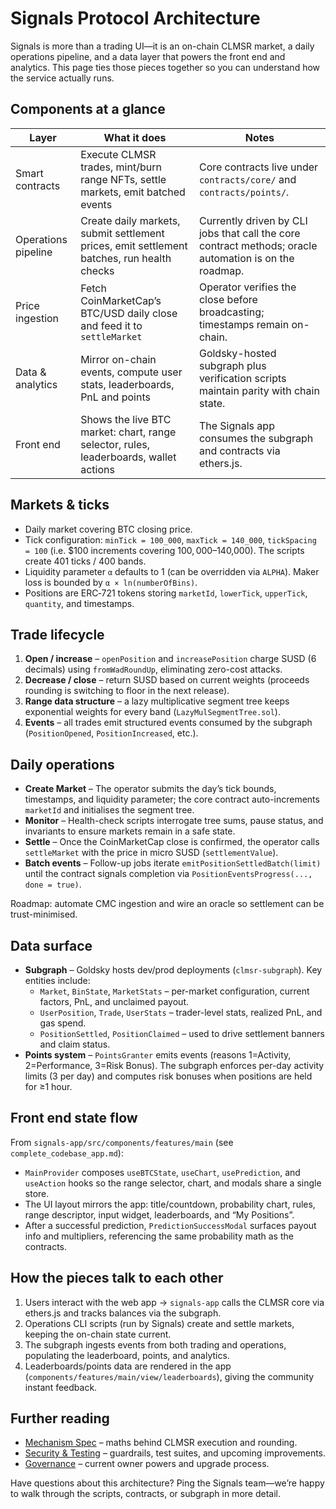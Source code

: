 # Signals Protocol Architecture

Signals is more than a trading UI—it is an on-chain CLMSR market, a daily operations pipeline, and a data layer that powers the front end and analytics. This page ties those pieces together so you can understand how the service actually runs.

## Components at a glance

| Layer | What it does | Notes |
| --- | --- | --- |
| Smart contracts | Execute CLMSR trades, mint/burn range NFTs, settle markets, emit batched events | Core contracts live under `contracts/core/` and `contracts/points/`. |
| Operations pipeline | Create daily markets, submit settlement prices, emit settlement batches, run health checks | Currently driven by CLI jobs that call the core contract methods; oracle automation is on the roadmap. |
| Price ingestion | Fetch CoinMarketCap’s BTC/USD daily close and feed it to `settleMarket` | Operator verifies the close before broadcasting; timestamps remain on-chain. |
| Data & analytics | Mirror on-chain events, compute user stats, leaderboards, PnL and points | Goldsky-hosted subgraph plus verification scripts maintain parity with chain state. |
| Front end | Shows the live BTC market: chart, range selector, rules, leaderboards, wallet actions | The Signals app consumes the subgraph and contracts via ethers.js. |

## Markets & ticks

- Daily market covering BTC closing price.
- Tick configuration: `minTick = 100_000`, `maxTick = 140_000`, `tickSpacing = 100` (i.e. $100 increments covering $100,000–$140,000). The scripts create 401 ticks / 400 bands.
- Liquidity parameter `α` defaults to 1 (can be overridden via `ALPHA`). Maker loss is bounded by `α × ln(numberOfBins)`.
- Positions are ERC‑721 tokens storing `marketId`, `lowerTick`, `upperTick`, `quantity`, and timestamps.

## Trade lifecycle

1. **Open / increase** – `openPosition` and `increasePosition` charge SUSD (6 decimals) using `fromWadRoundUp`, eliminating zero-cost attacks.
2. **Decrease / close** – return SUSD based on current weights (proceeds rounding is switching to floor in the next release).
3. **Range data structure** – a lazy multiplicative segment tree keeps exponential weights for every band (`LazyMulSegmentTree.sol`).
4. **Events** – all trades emit structured events consumed by the subgraph (`PositionOpened`, `PositionIncreased`, etc.).

## Daily operations

- **Create Market** – The operator submits the day’s tick bounds, timestamps, and liquidity parameter; the core contract auto-increments `marketId` and initialises the segment tree.
- **Monitor** – Health-check scripts interrogate tree sums, pause status, and invariants to ensure markets remain in a safe state.
- **Settle** – Once the CoinMarketCap close is confirmed, the operator calls `settleMarket` with the price in micro SUSD (`settlementValue`).
- **Batch events** – Follow-up jobs iterate `emitPositionSettledBatch(limit)` until the contract signals completion via `PositionEventsProgress(..., done = true)`.

Roadmap: automate CMC ingestion and wire an oracle so settlement can be trust-minimised.

## Data surface

- **Subgraph** – Goldsky hosts dev/prod deployments (`clmsr-subgraph`). Key entities include:
  - `Market`, `BinState`, `MarketStats` – per-market configuration, current factors, PnL, and unclaimed payout.
  - `UserPosition`, `Trade`, `UserStats` – trader-level stats, realized PnL, and gas spend.
  - `PositionSettled`, `PositionClaimed` – used to drive settlement banners and claim status.
- **Points system** – `PointsGranter` emits events (reasons 1=Activity, 2=Performance, 3=Risk Bonus). The subgraph enforces per-day activity limits (3 per day) and computes risk bonuses when positions are held for ≥1 hour.

## Front end state flow

From `signals-app/src/components/features/main` (see `complete_codebase_app.md`):

- `MainProvider` composes `useBTCState`, `useChart`, `usePrediction`, and `useAction` hooks so the range selector, chart, and modals share a single store.
- The UI layout mirrors the app: title/countdown, probability chart, rules, range descriptor, input widget, leaderboards, and “My Positions”.
- After a successful prediction, `PredictionSuccessModal` surfaces payout info and multipliers, referencing the same probability math as the contracts.

## How the pieces talk to each other

1. Users interact with the web app → `signals-app` calls the CLMSR core via ethers.js and tracks balances via the subgraph.
2. Operations CLI scripts (run by Signals) create and settle markets, keeping the on-chain state current.
3. The subgraph ingests events from both trading and operations, populating the leaderboard, points, and analytics.
4. Leaderboards/points data are rendered in the app (`components/features/main/view/leaderboards`), giving the community instant feedback.

## Further reading

- [Mechanism Spec](../mechanism/overview.md) – maths behind CLMSR execution and rounding.
- [Security & Testing](../security/audits.md) – guardrails, test suites, and upcoming improvements.
- [Governance](../governance/parameters.md) – current owner powers and upgrade process.

Have questions about this architecture? Ping the Signals team—we’re happy to walk through the scripts, contracts, or subgraph in more detail.
